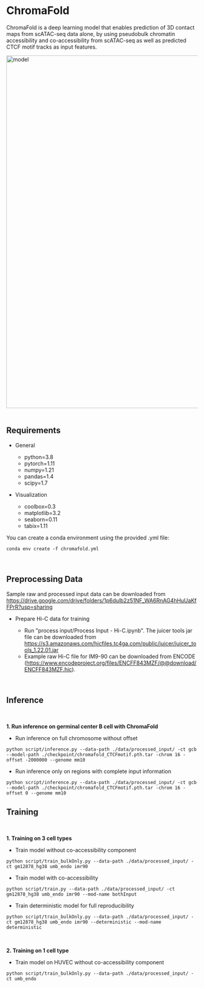 # ChromaFold

ChromaFold is a deep learning model that enables prediction of 3D contact maps from scATAC-seq data alone, by using pseudobulk chromatin accessibility and co-accessibility from scATAC-seq as well as predicted CTCF motif tracks as input features. 

<img width="927" alt="model" src="https://github.com/viannegao/ChromaFold/assets/111778845/7eb5bdad-7547-4bc8-aab2-1db4df47ae1a">

<br/>
<br/>

## Requirements
 
- General
  - python=3.8
  - pytorch=1.11
  - numpy=1.21
  - pandas=1.4
  - scipy=1.7


- Visualization
  - coolbox=0.3
  - matplotlib=3.2
  - seaborn=0.11
  - tabix=1.11

You can create a conda environment using the provided .yml file:
```
conda env create -f chromafold.yml
```
 <br/>

## Preprocessing Data

Sample raw and processed input data can be downloaded from https://drive.google.com/drive/folders/1p6dulb2z51NF_WA6RnAG4hHuUaKfFPrR?usp=sharing

  - Prepare Hi-C data for training
    
    - Run "process input/Process Input - Hi-C.ipynb". The juicer tools jar file can be downloaded from https://s3.amazonaws.com/hicfiles.tc4ga.com/public/juicer/juicer_tools_1.22.01.jar
    - Example raw Hi-C file for IM9-90 can be downloaded from ENCODE (https://www.encodeproject.org/files/ENCFF843MZF/@@download/ENCFF843MZF.hic).

 <br/>

## Inference
 <br/>


**1. Run inference on germinal center B cell with ChromaFold**
  - Run inference on full chromosome without offset
  ```
  python script/inference.py --data-path ./data/processed_input/ -ct gcb --model-path ./checkpoint/chromafold_CTCFmotif.pth.tar -chrom 16 -offset -2000000 --genome mm10
  ```
  - Run inference only on regions with complete input information
  ```
  python script/inference.py --data-path ./data/processed_input/ -ct gcb --model-path ./checkpoint/chromafold_CTCFmotif.pth.tar -chrom 16 -offset 0 --genome mm10
  ```
  
## Training
 <br/>

**1. Training on 3 cell types**
  - Train model without co-accessibility component
  ```
  python script/train_bulkOnly.py --data-path ./data/processed_input/ -ct gm12878_hg38 umb_endo imr90
  ```
  - Train model with co-accessibility
  ```
  python script/train.py --data-path ./data/processed_input/ -ct gm12878_hg38 umb_endo imr90 --mod-name bothInput
  ```
  - Train deterministic model for full reproducibility
  ```
  python script/train_bulkOnly.py --data-path ./data/processed_input/ -ct gm12878_hg38 umb_endo imr90 --deterministic --mod-name deterministic
  ```
  
 <br/>
 
**2. Training on 1 cell type**
  - Train model on HUVEC without co-accessibility component
  ```
  python script/train_bulkOnly.py --data-path ./data/processed_input/ -ct umb_endo
  ```

